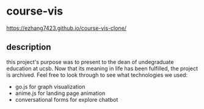 # course-vis
https://ezhang7423.github.io/course-vis-clone/

## description

this project's purpose was to present to the dean of undegraduate education at ucsb. Now that its meaning in life has been fulfilled, the project is archived. Feel free to look through to see what technologies we used:
* go.js for graph visualization
* anime.js for landing page animation
* conversational forms for explore chatbot
